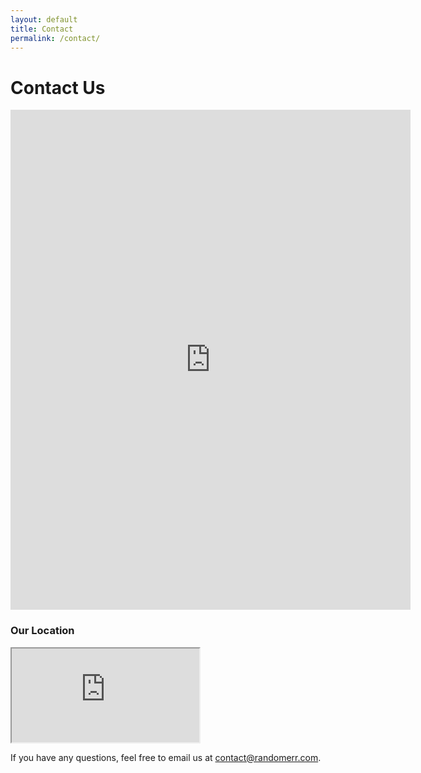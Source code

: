 ```yaml
---
layout: default
title: Contact
permalink: /contact/
---
```


# Contact Us

<iframe src="https://docs.google.com/forms/d/e/1FAIpQLSegTC0u3J_M2NMCFTTJZJ_Ca3DW2GLBXr-VE7Hg4vbVsKKJdQ/viewform?embedded=true" width="640" height="800" frameborder="0" marginheight="0" marginwidth="0">Loading…</iframe>




<div class="google-map-container">
  <h3>Our Location</h3>
  <iframe 
    id="google-map" 
    class="google-map" 
    src="https://www.google.com/maps/embed/v1/place?key=AIzaSyCNCmAGyN4bJYu5qeLgbASzZafm-M5TA_o&amp;language=en&amp;zoom=16&amp;q=942%20Meldon%20Ave%20Donora%2C%20PA%2015033" 
    allowfullscreen 
    title="Location on map"
  ></iframe>
</div>

<div class="contact-email">
  <p>If you have any questions, feel free to email us at <a href="mailto:contact@randomerr.com">contact@randomerr.com</a>.</p>
</div>

